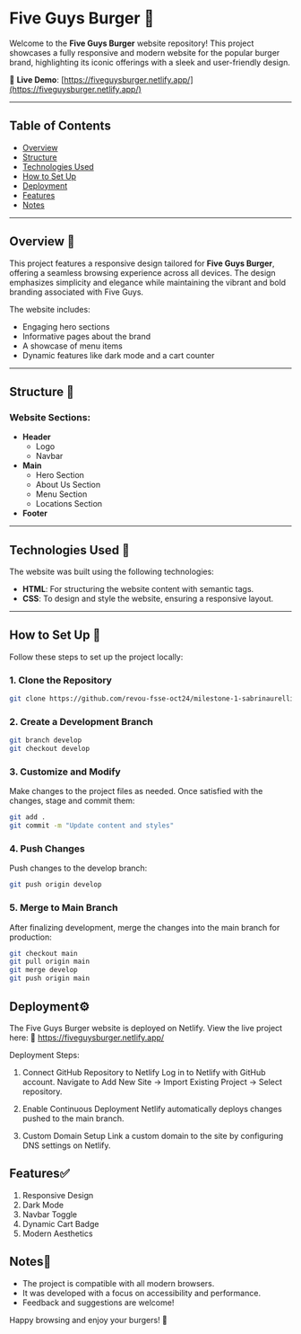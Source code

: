 # Five Guys Burger 🍔

Welcome to the **Five Guys Burger** website repository! This project showcases a fully responsive and modern website for the popular burger brand, highlighting its iconic offerings with a sleek and user-friendly design.

🔗 **Live Demo**: [https://fiveguysburger.netlify.app/](https://fiveguysburger.netlify.app/)

---

## Table of Contents

- [Overview](#overview)
- [Structure](#structure-)
- [Technologies Used](#technologies-used-)
- [How to Set Up](#how-to-set-up-)
- [Deployment](#deployment-)
- [Features](#features-)
- [Notes](#notes-)

---

## Overview 📖

This project features a responsive design tailored for **Five Guys Burger**, offering a seamless browsing experience across all devices. The design emphasizes simplicity and elegance while maintaining the vibrant and bold branding associated with Five Guys.

The website includes:
- Engaging hero sections
- Informative pages about the brand
- A showcase of menu items
- Dynamic features like dark mode and a cart counter

---

## Structure 📰

### Website Sections:
- **Header**
  - Logo
  - Navbar
- **Main**
  - Hero Section
  - About Us Section
  - Menu Section
  - Locations Section
- **Footer**

---

## Technologies Used 📜

The website was built using the following technologies:
- **HTML**: For structuring the website content with semantic tags.
- **CSS**: To design and style the website, ensuring a responsive layout.

---

## How to Set Up 📰

Follow these steps to set up the project locally:

### 1. Clone the Repository
```bash
git clone https://github.com/revou-fsse-oct24/milestone-1-sabrinaurellia.git
```

### 2. Create a Development Branch
```bash
git branch develop
git checkout develop
```

### 3. Customize and Modify
Make changes to the project files as needed. Once satisfied with the changes, stage and commit them:
```bash
git add .
git commit -m "Update content and styles"
```

### 4. Push Changes
Push changes to the develop branch:
```bash
git push origin develop
```

### 5. Merge to Main Branch
After finalizing development, merge the changes into the main branch for production:
```bash
git checkout main
git pull origin main
git merge develop
git push origin main
```

## Deployment⚙️
The Five Guys Burger website is deployed on Netlify. View the live project here:
🔗 https://fiveguysburger.netlify.app/

Deployment Steps:
1. Connect GitHub Repository to Netlify
Log in to Netlify with GitHub account.
Navigate to Add New Site → Import Existing Project → Select repository.

2. Enable Continuous Deployment
Netlify automatically deploys changes pushed to the main branch.

3. Custom Domain Setup 
Link a custom domain to the site by configuring DNS settings on Netlify.

## Features✅
1. Responsive Design
2. Dark Mode
3. Navbar Toggle
4. Dynamic Cart Badge
5. Modern Aesthetics

## Notes📝
- The project is compatible with all modern browsers.
- It was developed with a focus on accessibility and performance.
- Feedback and suggestions are welcome!
  
Happy browsing and enjoy your burgers! 🍔

